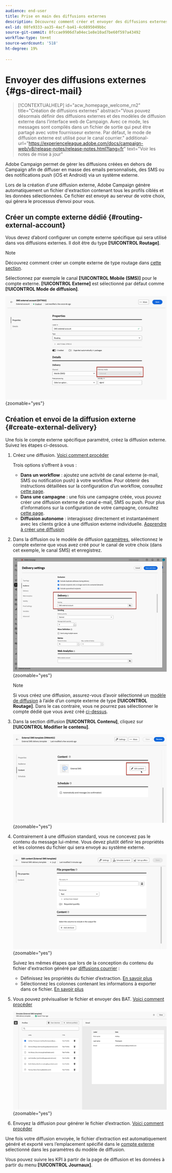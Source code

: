 ```yaml
---
audience: end-user
title: Prise en main des diffusions externes
description: Découvrez comment créer et envoyer des diffusions externes à l’aide d’Adobe Campaign Web
exl-id: 08fe9333-aa35-4acf-ba41-4c6895049bbc
source-git-commit: 8fccae9906d7a04ec1e8e10ad7be60f597a43492
workflow-type: tm+mt
source-wordcount: '518'
ht-degree: 19%

---
```


# Envoyer des diffusions externes {#gs-direct-mail}

>[!CONTEXTUALHELP]
>id="acw_homepage_welcome_rn2"
>title="Création de diffusions externes"
>abstract="Vous pouvez désormais définir des diffusions externes et des modèles de diffusion externe dans l’interface web de Campaign. Avec ce mode, les messages sont compilés dans un fichier de sortie qui peut être partagé avec votre fournisseur externe. Par défaut, le mode de diffusion externe est utilisé pour le canal courrier."
>additional-url="https://experienceleague.adobe.com/docs/campaign-web/v8/release-notes/release-notes.html?lang=fr" text="Voir les notes de mise à jour"


Adobe Campaign permet de gérer les diffusions créées en dehors de Campaign afin de diffuser en masse des emails personnalisés, des SMS ou des notifications push (iOS et Android) via un système externe.

<!--The supported channels are Email, Mobile (SMS), and Push (iOs and Android).-->

Lors de la création d&#39;une diffusion externe, Adobe Campaign génère automatiquement un fichier d&#39;extraction contenant tous les profils ciblés et les données sélectionnées. Ce fichier est envoyé au serveur de votre choix, qui gérera le processus d’envoi pour vous.

## Créer un compte externe dédié {#routing-external-account}

Vous devez d’abord configurer un compte externe spécifique qui sera utilisé dans vos diffusions externes. Il doit être du type **[!UICONTROL Routage]**.

>[!NOTE]
>
>Découvrez comment créer un compte externe de type routage dans [cette section](../administration/external-account.md#routing).

Sélectionnez par exemple le canal **[!UICONTROL Mobile (SMS)]** pour le compte externe. **[!UICONTROL Externe]** est sélectionné par défaut comme **[!UICONTROL Mode de diffusion]**.

![](../administration/assets/external-account-delivery-mode.png){zoomable="yes"}

## Création et envoi de la diffusion externe {#create-external-delivery}

Une fois le compte externe spécifique paramétré, créez la diffusion externe. Suivez les étapes ci-dessous.

1. Créez une diffusion. [Voici comment procéder](create-deliveries.md)

   Trois options s’offrent à vous :

   * **Dans un workflow** : ajoutez une activité de canal externe (e-mail, SMS ou notification push) à votre workflow. Pour obtenir des instructions détaillées sur la configuration d’un workflow, consultez [cette page](../workflows/gs-workflow-creation.md).
   * **Dans une campagne** : une fois une campagne créée, vous pouvez créer une diffusion externe de canal e-mail, SMS ou push. Pour plus d’informations sur la configuration de votre campagne, consultez [cette page](../campaigns/gs-campaigns.md).
   * **Diffusion autonome** : interagissez directement et instantanément avec les clients grâce à une diffusion externe individuelle. [Apprendre à créer une diffusion](../msg/gs-deliveries.md)

1. Dans la diffusion ou le modèle de diffusion [paramètres](../advanced-settings/delivery-settings.md), sélectionnez le compte externe que vous avez créé pour le canal de votre choix (dans cet exemple, le canal SMS) et enregistrez.

   ![](assets/external-delivery-routing.png){zoomable="yes"}

   >[!NOTE]
   >
   >Si vous créez une diffusion, assurez-vous d’avoir sélectionné un [modèle de diffusion](delivery-template.md) à l’aide d’un compte externe de type **[!UICONTROL Routage]**. Dans le cas contraire, vous ne pourrez pas sélectionner le compte dédié que vous avez créé [ci-dessus](#routing-external-account).

1. Dans la section diffusion **[!UICONTROL Contenu]**, cliquez sur **[!UICONTROL Modifier le contenu]**.

   ![](assets/external-delivery-edit-content.png){zoomable="yes"}

1. Contrairement à une diffusion standard, vous ne concevez pas le contenu du message lui-même. Vous devez plutôt définir les propriétés et les colonnes du fichier qui sera envoyé au système externe.

   ![](assets/external-delivery-file-properties.png){zoomable="yes"}

   Suivez les mêmes étapes que lors de la conception du contenu du fichier d&#39;extraction généré par [diffusions courrier](../direct-mail/content-direct-mail.md) :

   * Définissez les propriétés du fichier d’extraction. [En savoir plus](../direct-mail/content-direct-mail.md#properties)
   * Sélectionnez les colonnes contenant les informations à exporter dans ce fichier. [En savoir plus](../direct-mail/content-direct-mail.md#content)

1. Vous pouvez prévisualiser le fichier et envoyer des BAT<!--not in UI right now - to check-->. [Voici comment procéder](../direct-mail/send-direct-mail.md#preview-dm)

   ![](assets/external-delivery-simulate.png){zoomable="yes"}

1. Envoyez la diffusion pour générer le fichier d’extraction. [Voici comment procéder](../direct-mail/send-direct-mail.md#send-dm)

Une fois votre diffusion envoyée, le fichier d’extraction est automatiquement généré et exporté vers l’emplacement spécifié dans le [compte externe](../administration/external-account.md#create-ext-account) sélectionné dans les paramètres du modèle de diffusion.

Vous pouvez suivre les KPI à partir de la page de diffusion et les données à partir du menu **[!UICONTROL Journaux]**.
